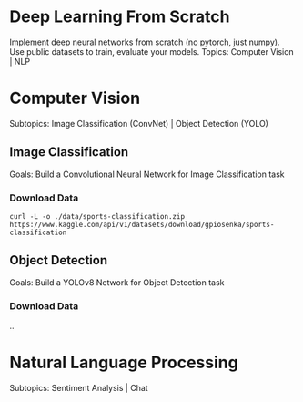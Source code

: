 # Deep Learning From Scratch

Implement deep neural networks from scratch (no pytorch, just numpy). Use public datasets to train, evaluate your models.
Topics: Computer Vision | NLP 

# Computer Vision
Subtopics: Image Classification (ConvNet) | Object Detection (YOLO) 

## Image Classification
Goals: Build a Convolutional Neural Network for Image Classification task

### Download Data
```
curl -L -o ./data/sports-classification.zip https://www.kaggle.com/api/v1/datasets/download/gpiosenka/sports-classification
```

## Object Detection
Goals: Build a YOLOv8 Network for Object Detection task

### Download Data
..


# Natural Language Processing
Subtopics: Sentiment Analysis | Chat
